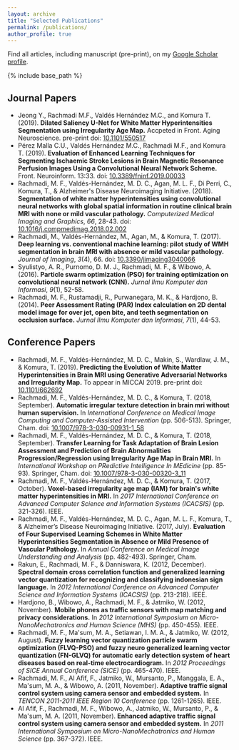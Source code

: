 ```yaml
---
layout: archive
title: "Selected Publications"
permalink: /publications/
author_profile: true
---
```


<!--{% if author.googlescholar %}
  You can also find my articles on <u><a href="{{author.googlescholar}}">my Google Scholar profile</a>.</u>
{% endif %} -->

Find all articles, including manuscript (pre-print), on my [Google Scholar profile](https://scholar.google.co.uk/citations?hl=en&user=ZFo5fiwAAAAJ).

{% include base_path %}

<!---{% for post in site.publications reversed %}
  {% include archive-single.html %}
{% endfor %}--->

## Journal Papers
 - Jeong Y., Rachmadi M.F., Valdés Hernández M.C., and Komura T. (2019). **Dilated Saliency U-Net for White Matter Hyperintensities Segmentation using Irregularity Age Map.** Accpeted in Front. Aging Neuroscience. pre-print doi: [10.1101/550517](https://doi.org/10.1101/550517)
 - Pérez Malla C.U., Valdés Hernández M.C., Rachmadi M.F., and Komura T. (2019). **Evaluation of Enhanced Learning Techniques for Segmenting Ischaemic Stroke Lesions in Brain Magnetic Resonance Perfusion Images Using a Convolutional Neural Network Scheme.** Front. Neuroinform. 13:33. doi: [10.3389/fninf.2019.00033](10.3389/fninf.2019.00033)
 - Rachmadi, M. F., Valdés-Hernández, M. D. C., Agan, M. L. F., Di Perri, C., Komura, T., & Alzheimer's Disease Neuroimaging Initiative. (2018). **Segmentation of white matter hyperintensities using convolutional neural networks with global spatial information in routine clinical brain MRI with none or mild vascular pathology.** _Computerized Medical Imaging and Graphics_, _66_, 28-43. doi: [10.1016/j.compmedimag.2018.02.002](https://doi.org/10.1016/j.compmedimag.2018.02.002)
 - Rachmadi, M., Valdés-Hernández, M., Agan, M., & Komura, T. (2017). **Deep learning vs. conventional machine learning: pilot study of WMH segmentation in brain MRI with absence or mild vascular pathology.** _Journal of Imaging_, _3_(4), 66. doi: [10.3390/jimaging3040066](https://doi.org/10.3390/jimaging3040066)
 - Syulistyo, A. R., Purnomo, D. M. J., Rachmadi, M. F., & Wibowo, A. (2016). **Particle swarm optimization (PSO) for training optimization on convolutional neural network (CNN).** _Jurnal Ilmu Komputer dan Informasi_, _9_(1), 52-58.
 - Rachmadi, M. F., Rustamadji, R., Purwanegara, M. K., & Hardjono, B. (2014). **Peer Assessment Rating (PAR) Index calculation on 2D dental model image for over jet, open bite, and teeth segmentation on occlusion surface.** _Jurnal Ilmu Komputer dan Informasi_, _7_(1), 44-53.

## Conference Papers
 - Rachmadi, M. F., Valdés-Hernández, M. D. C., Makin, S., Wardlaw, J. M., & Komura, T. (2019). **Predicting the Evolution of White Matter Hyperintensities in Brain MRI using Generative Adversarial Networks and Irregularity Map.** To appear in MICCAI 2019. pre-print doi: [10.1101/662692](https://doi.org/10.1101/662692)
 - Rachmadi, M. F., Valdés-Hernández, M. D. C., & Komura, T. (2018, September). **Automatic irregular texture detection in brain mri without human supervision.** In _International Conference on Medical Image Computing and Computer-Assisted Intervention_ (pp. 506-513). Springer, Cham. doi: [10.1007/978-3-030-00931-1_58](10.1007/978-3-030-00931-1_58)
 - Rachmadi, M. F., Valdés-Hernández, M. D. C., & Komura, T. (2018, September). **Transfer Learning for Task Adaptation of Brain Lesion Assessment and Prediction of Brain Abnormalities Progression/Regression using Irregularity Age Map in Brain MRI.** In _International Workshop on PRedictive Intelligence In MEdicine_ (pp. 85-93). Springer, Cham. doi: [10.1007/978-3-030-00320-3_11](10.1007/978-3-030-00320-3_11)
 - Rachmadi, M. F., Valdés-Hernández, M. D. C., & Komura, T. (2017, October). **Voxel-based irregularity age map (IAM) for brain's white matter hyperintensities in MRI.** In _2017 International Conference on Advanced Computer Science and Information Systems (ICACSIS)_ (pp. 321-326). IEEE.
 - Rachmadi, M. F., Valdés-Hernández, M. D. C., Agan, M. L. F., Komura, T., & Alzheimer’s Disease Neuroimaging Initiative. (2017, July). **Evaluation of Four Supervised Learning Schemes in White Matter Hyperintensities Segmentation in Absence or Mild Presence of Vascular Pathology.** In _Annual Conference on Medical Image Understanding and Analysis_ (pp. 482-493). Springer, Cham.
 - Rakun, E., Rachmadi, M. F., & Danniswara, K. (2012, December). **Spectral domain cross correlation function and generalized learning vector quantization for recognizing and classifying indonesian sign language.** In _2012 International Conference on Advanced Computer Science and Information Systems (ICACSIS)_ (pp. 213-218). IEEE.
 - Hardjono, B., Wibowo, A., Rachmadi, M. F., & Jatmiko, W. (2012, November). **Mobile phones as traffic sensors with map matching and privacy considerations.** In _2012 International Symposium on Micro-NanoMechatronics and Human Science (MHS)_ (pp. 450-455). IEEE.
 - Rachmadi, M. F., Ma'sum, M. A., Setiawan, I. M. A., & Jatmiko, W. (2012, August). **Fuzzy learning vector quantization particle swarm optimization (FLVQ-PSO) and fuzzy neuro generalized learning vector quantization (FN-GLVQ) for automatic early detection system of heart diseases based on real-time electrocardiogram.** In _2012 Proceedings of SICE Annual Conference (SICE)_ (pp. 465-470). IEEE.
 - Rachmadi, M. F., Al Afif, F., Jatmiko, W., Mursanto, P., Manggala, E. A., Ma'sum, M. A., & Wibowo, A. (2011, November). **Adaptive traffic signal control system using camera sensor and embedded system.** In _TENCON 2011-2011 IEEE Region 10 Conference_ (pp. 1261-1265). IEEE.
 - Al Afif, F., Rachmadi, M. F., Wibowo, A., Jatmiko, W., Mursanto, P., & Ma'sum, M. A. (2011, November). **Enhanced adaptive traffic signal control system using camera sensor and embedded system.** In _2011 International Symposium on Micro-NanoMechatronics and Human Science_ (pp. 367-372). IEEE.
